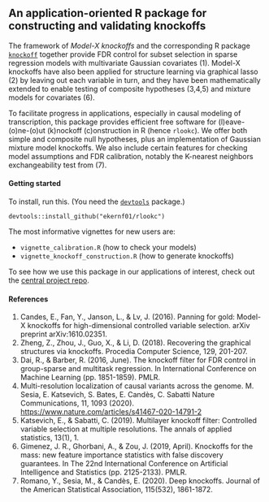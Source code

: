 ## An application-oriented R package for constructing and validating knockoffs

The framework of *Model-X knockoffs* and the corresponding R package [`knockoff`](https://cran.r-project.org/web/packages/knockoff/index.html) together provide FDR control for subset selection in sparse regression models with multivariate Gaussian covariates (1). Model-X knockoffs have also been applied for structure learning via graphical lasso (2) by leaving out each variable in turn, and they have been mathematically extended to enable testing of composite hypotheses (3,4,5) and mixture models for covariates (6). 

To facilitate progress in applications, especially in causal modeling of transcription, this package provides efficient free software for (l)eave-(o)ne-(o)ut (k)nockoff (c)onstruction in R (hence `rlookc`). We offer both simple and composite null hypotheses, plus an implementation of Gaussian mixture model knockoffs. We also include certain features for checking model assumptions and FDR calibration, notably the K-nearest neighbors exchangeability test from (7).

#### Getting started

To install, run this. (You need the [`devtools`](https://www.r-project.org/nosvn/pandoc/devtools.html) package.)

`devtools::install_github("ekernf01/rlookc")`

The most informative vignettes for new users are:

- `vignette_calibration.R` (how to check your models)
- `vignette_knockoff_construction.R` (how to generate knockoffs)

To see how we use this package in our applications of interest, check out the [central project repo](https://github.com/ekernf01/knockoffs_paper).

#### References

1. Candes, E., Fan, Y., Janson, L., & Lv, J. (2016). Panning for gold: Model-X knockoffs for high-dimensional controlled variable selection. arXiv preprint arXiv:1610.02351.
2. Zheng, Z., Zhou, J., Guo, X., & Li, D. (2018). Recovering the graphical structures via knockoffs. Procedia Computer Science, 129, 201-207.
3. Dai, R., & Barber, R. (2016, June). The knockoff filter for FDR control in group-sparse and multitask regression. In International Conference on Machine Learning (pp. 1851-1859). PMLR.
4. Multi-resolution localization of causal variants across the genome. M. Sesia, E. Katsevich, S. Bates, E. Candès, C. Sabatti
Nature Communications, 11, 1093 (2020). https://www.nature.com/articles/s41467-020-14791-2 
5. Katsevich, E., & Sabatti, C. (2019). Multilayer knockoff filter: Controlled variable selection at multiple resolutions. The annals of applied statistics, 13(1), 1.
6. Gimenez, J. R., Ghorbani, A., & Zou, J. (2019, April). Knockoffs for the mass: new feature importance statistics with false discovery guarantees. In The 22nd International Conference on Artificial Intelligence and Statistics (pp. 2125-2133). PMLR.
7. Romano, Y., Sesia, M., & Candès, E. (2020). Deep knockoffs. Journal of the American Statistical Association, 115(532), 1861-1872.
